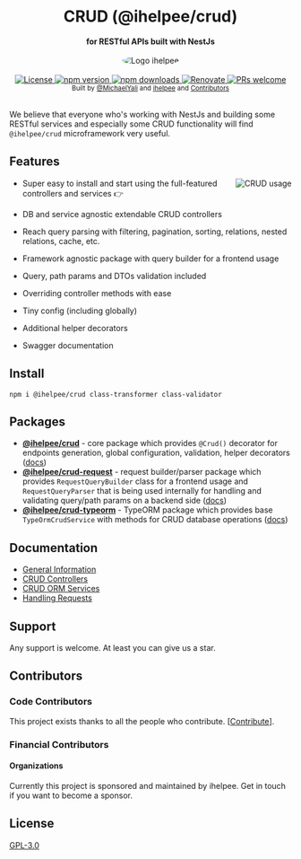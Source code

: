 <div align="center">
  <h1>CRUD (@ihelpee/crud)</h1>
</div>
<div align="center">
  <strong>for RESTful APIs built with NestJs</strong>
</div>
<br/>
<div align="center">
  <img src="https://gravatar.com/avatar/c27e8ebbf92f687180aa0f13dab9a0b1?size=256" alt="Logo ihelpee" style="border-radius:100%"/>
</div>

<br />

<div align="center">
  <a href="https://github.com/ihelpee/nestjs-crud/blob/master/LICENSE">
    <img src="https://img.shields.io/github/license/ihelpee/nestjs-crud.svg" alt="License" />
  </a>
  <a href="https://www.npmjs.com/package/@ihelpee/crud">
    <img src="https://img.shields.io/npm/v/@ihelpee/crud.svg" alt="npm version" />
  </a>
  <a href="https://www.npmjs.com/org/ihelpee">
    <img src="https://img.shields.io/npm/dm/@ihelpee/crud.svg" alt="npm downloads" />
  </a>
  <a href="https://renovatebot.com/">
    <img src="https://img.shields.io/badge/renovate-enabled-brightgreen.svg" alt="Renovate" />
  </a>
  <a href="https://makeapullrequest.com">
    <img src="https://img.shields.io/badge/PRs-welcome-brightgreen.svg?style=flat-square" alt="PRs welcome" />
  </a>
</div>

<div align="center">
  <sub>Built by
  <a href="https://twitter.com/MichaelYali">@MichaelYali</a> and
  <a href="https://ihelpee.nl">ihelpee</a> and
  <a href="https://github.com/ihelpee/nestjs-crud/graphs/contributors">
    Contributors
  </a>
</div>

<br />

We believe that everyone who's working with NestJs and building some RESTful services and especially some CRUD functionality will find `@ihelpee/crud` microframework very useful.

## Features

<img align="right" src="https://raw.githubusercontent.com/gid-oss/dataui-nestjs-crud/master/img/crud-usage2.png" alt="CRUD usage" />

- Super easy to install and start using the full-featured controllers and services :point_right:

- DB and service agnostic extendable CRUD controllers

- Reach query parsing with filtering, pagination, sorting, relations, nested relations, cache, etc.

- Framework agnostic package with query builder for a frontend usage

- Query, path params and DTOs validation included

- Overriding controller methods with ease

- Tiny config (including globally)

- Additional helper decorators

- Swagger documentation

## Install

```shell
npm i @ihelpee/crud class-transformer class-validator
```

## Packages

- [**@ihelpee/crud**](https://www.npmjs.com/package/@ihelpee/crud) - core package which provides `@Crud()` decorator for endpoints generation, global configuration, validation, helper decorators ([docs](https://gid-oss.github.io/dataui-nestjs-crud/controllers/#description))
- [**@ihelpee/crud-request**](https://www.npmjs.com/package/@ihelpee/crud-request) - request builder/parser package which provides `RequestQueryBuilder` class for a frontend usage and `RequestQueryParser` that is being used internally for handling and validating query/path params on a backend side ([docs](https://gid-oss.github.io/dataui-nestjs-crud/requests/#frontend-usage))
- [**@ihelpee/crud-typeorm**](https://www.npmjs.com/package/@ihelpee/crud-typeorm) - TypeORM package which provides base `TypeOrmCrudService` with methods for CRUD database operations ([docs](https://gid-oss.github.io/dataui-nestjs-crud/service-typeorm/))

## Documentation

- [General Information](https://gid-oss.github.io/dataui-nestjs-crud/)
- [CRUD Controllers](https://gid-oss.github.io/dataui-nestjs-crud/controllers/#description)
- [CRUD ORM Services](https://gid-oss.github.io/dataui-nestjs-crud/services/)
- [Handling Requests](https://gid-oss.github.io/dataui-nestjs-crud/requests/#description)

## Support

Any support is welcome. At least you can give us a star.

## Contributors

### Code Contributors

This project exists thanks to all the people who contribute. [[Contribute](CONTRIBUTING.md)].

### Financial Contributors

#### Organizations

Currently this project is sponsored and maintained by ihelpee. Get in touch if you want to become a sponsor.

## License

[GPL-3.0](LICENSE)
